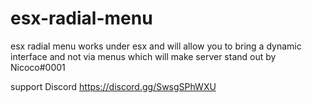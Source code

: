 # esx-radial-menu
esx radial menu works under esx and will allow you to bring a dynamic interface and not via menus which will make server stand out
 by Nicoco#0001
 
 support Discord https://discord.gg/SwsgSPhWXU
